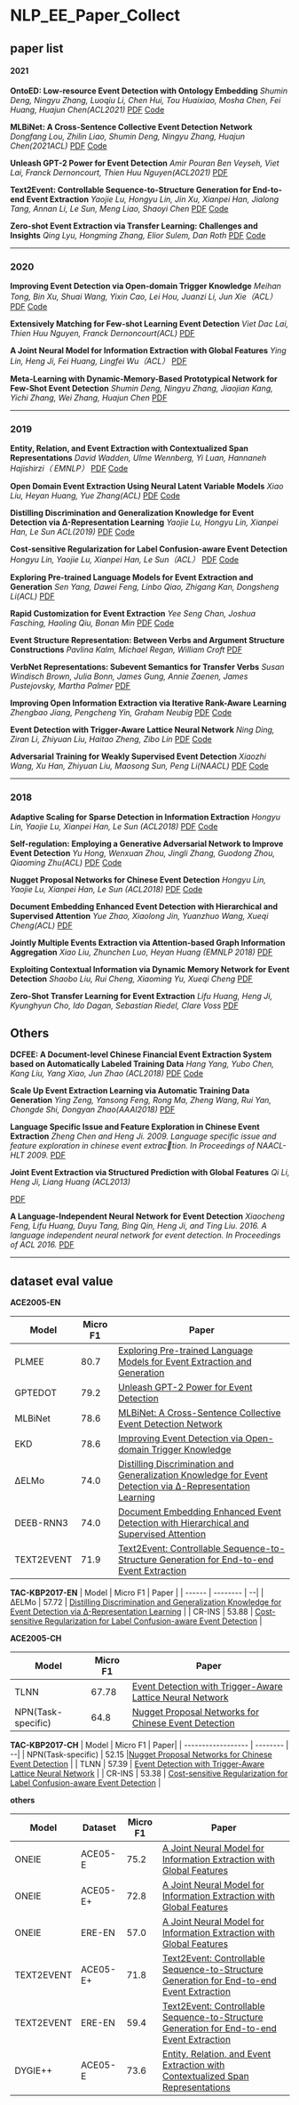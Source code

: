 # NLP_EE_Paper_Collect

## paper list

#### 2021
**OntoED: Low-resource Event Detection with Ontology Embedding**
*Shumin Deng, Ningyu Zhang, Luoqiu Li, Chen Hui, Tou Huaixiao, Mosha Chen, Fei Huang, Huajun Chen(ACL2021)*
[PDF](https://aclanthology.org/2021.acl-long.220.pdf)
[Code](https://github.com/231sm/Reasoning_In_EE)


**MLBiNet: A Cross-Sentence Collective Event Detection Network**
*Dongfang Lou, Zhilin Liao, Shumin Deng, Ningyu Zhang, Huajun Chen(2021ACL)*
[PDF](https://aclanthology.org/2021.acl-long.373.pdf)
[Code](https://github.com/zjunlp/DocED)


**Unleash GPT-2 Power for Event Detection**
*Amir Pouran Ben Veyseh, Viet Lai, Franck Dernoncourt, Thien Huu Nguyen(ACL2021)*
[PDF](https://aclanthology.org/2021.acl-long.490.pdf)


**Text2Event: Controllable Sequence-to-Structure Generation for End-to-end Event Extraction**
*Yaojie Lu, Hongyu Lin, Jin Xu, Xianpei Han, Jialong Tang, Annan Li, Le Sun, Meng Liao, Shaoyi Chen*
[PDF](https://aclanthology.org/2021.acl-long.217.pdf)
[Code](https://github.com/luyaojie/text2event)


**Zero-shot Event Extraction via Transfer Learning: Challenges and Insights**
*Qing Lyu, Hongming Zhang, Elior Sulem, Dan Roth*
[PDF](https://aclanthology.org/2021.acl-short.42.pdf)
[Code](http://cogcomp.org/page/publication_view/943)

---
### 2020
**Improving Event Detection via Open-domain Trigger Knowledge**
*Meihan Tong, Bin Xu, Shuai Wang, Yixin Cao, Lei Hou, Juanzi Li, Jun Xie（ACL）* 
[PDF](https://aclanthology.org/2020.acl-main.522.pdf)
[Code](https://github.com/shuaiwa16/ekd.git)

**Extensively Matching for Few-shot Learning Event Detection**
*Viet Dac Lai, Thien Huu Nguyen, Franck Dernoncourt(ACL)*
[PDF](https://aclanthology.org/2020.nuse-1.5.pdf)

**A Joint Neural Model for Information Extraction with Global Features**
*Ying Lin, Heng Ji, Fei Huang, Lingfei Wu（ACL）*
[PDF](https://aclanthology.org/2020.acl-main.713.pdf)

**Meta-Learning with Dynamic-Memory-Based Prototypical Network for Few-Shot Event Detection**
*Shumin Deng, Ningyu Zhang, Jiaojian Kang, Yichi Zhang, Wei Zhang, Huajun Chen*
[PDF](https://arxiv.org/pdf/1910.11621.pdf)

---
### 2019
**Entity, Relation, and Event Extraction with Contextualized Span Representations**
*David Wadden, Ulme Wennberg, Yi Luan, Hannaneh Hajishirzi（ EMNLP）*
[PDF](https://arxiv.org/pdf/1909.03546.pdf)
[Code](https://github.com/dwadden/dygiepp)

**Open Domain Event Extraction Using Neural Latent Variable Models**
*Xiao Liu, Heyan Huang, Yue Zhang(ACL)*
[PDF](https://aclanthology.org/P19-1276.pdf)
[Code](https://github.com/lx865712528/ACL2019-ODEE)

**Distilling Discrimination and Generalization Knowledge for Event Detection via ∆-Representation Learning**
*Yaojie Lu, Hongyu Lin, Xianpei Han, Le Sun ACL(2019)*
[PDF](https://aclanthology.org/P19-1429.pdf)
[Code](https://www.github.com/luyaojie/delta-learning-for-ed.)

**Cost-sensitive Regularization for Label Confusion-aware Event Detection**
*Hongyu Lin, Yaojie Lu, Xianpei Han, Le Sun（ACL）*
[PDF](https://aclanthology.org/P19-1521.pdf)
[Code](https://github.com/sanmusunrise/CSR)

**Exploring Pre-trained Language Models for Event Extraction and Generation**
*Sen Yang, Dawei Feng, Linbo Qiao, Zhigang Kan, Dongsheng Li(ACL)*
[PDF](https://aclanthology.org/P19-1522.pdf)


**Rapid Customization for Event Extraction**
*Yee Seng Chan, Joshua Fasching, Haoling Qiu, Bonan Min*
[PDF](https://aclanthology.org/P19-3006.pdf)
[Code](github.com/BBN-E/Rapid-customization-events-acl19)

**Event Structure Representation: Between Verbs and Argument Structure Constructions**
*Pavlina Kalm, Michael Regan, William Croft*
[PDF](https://aclanthology.org/W19-3311.pdf)

**VerbNet Representations: Subevent Semantics for Transfer Verbs**
*Susan Windisch Brown, Julia Bonn, James Gung, Annie Zaenen, James Pustejovsky, Martha Palmer*
[PDF](https://aclanthology.org/W19-3318.pdf)


**Improving Open Information Extraction via Iterative Rank-Aware Learning**
*Zhengbao Jiang, Pengcheng Yin, Graham Neubig*
[PDF](https://aclanthology.org/P19-1523.pdf)
[Code](https://github.com/jzbjyb/oie_rank)

**Event Detection with Trigger-Aware Lattice Neural Network**
*Ning Ding, Ziran Li, Zhiyuan Liu, Haitao Zheng, Zibo Lin*
[PDF](https://aclanthology.org/D19-1033.pdf)
[Code](https://github.com/thunlp/TLNN)

**Adversarial Training for Weakly Supervised Event Detection**
*Xiaozhi Wang, Xu Han, Zhiyuan Liu, Maosong Sun, Peng Li(NAACL)*
[PDF](https://aclanthology.org/N19-1105.pdf)
[Code](https://github.com/thunlp/Adv-ED)


---

### 2018

**Adaptive Scaling for Sparse Detection in Information Extraction**
*Hongyu Lin, Yaojie Lu, Xianpei Han, Le Sun (ACL2018)*
[PDF](https://aclanthology.org/P18-1095.pdf)
[Code](https://github.com/sanmusunrise/AdaScaling)

**Self-regulation: Employing a Generative Adversarial Network to Improve Event Detection**
*Yu Hong, Wenxuan Zhou, Jingli Zhang, Guodong Zhou, Qiaoming Zhu(ACL)*
[PDF](https://aclanthology.org/P18-1048.pdf)
[Code](https://github.com/JoeZhouWenxuan/Self-regulation-Employing-a-Generative-Adversarial-Network-to-Improve-Event-Detection/tree/master)

**Nugget Proposal Networks for Chinese Event Detection**
*Hongyu Lin, Yaojie Lu, Xianpei Han, Le Sun (ACL2018)*
[PDF](https://aclanthology.org/P18-1145.pdf)
[Code](https://github.com/sanmusunrise/NPNs)


**Document Embedding Enhanced Event Detection with Hierarchical and Supervised Attention**
*Yue Zhao, Xiaolong Jin, Yuanzhuo Wang, Xueqi Cheng(ACL)*
[PDF](https://aclanthology.org/P18-2066.pdf)

**Jointly Multiple Events Extraction via Attention-based Graph Information Aggregation**
*Xiao Liu, Zhunchen Luo, Heyan Huang (EMNLP 2018)*
[PDF](https://aclanthology.org/D18-1156.pdf)

**Exploiting Contextual Information via Dynamic Memory Network for Event Detection**
*Shaobo Liu, Rui Cheng, Xiaoming Yu, Xueqi Cheng*
[PDF](https://arxiv.org/pdf/1810.03449v1.pdf)


**Zero-Shot Transfer Learning for Event Extraction**
*Lifu Huang, Heng Ji, Kyunghyun Cho, Ido Dagan, Sebastian Riedel, Clare Voss*
[PDF](https://aclanthology.org/P18-1201.pdf)


## Others
**DCFEE: A Document-level Chinese Financial Event Extraction System based on Automatically Labeled Training Data**
*Hang Yang, Yubo Chen, Kang Liu, Yang Xiao, Jun Zhao (ACL2018)*
[PDF](https://aclanthology.org/P18-4009.pdf)
[Code](https://github.com/HangYang-NLP/DCFEE)

**Scale Up Event Extraction Learning via Automatic Training Data Generation**
*Ying Zeng, Yansong Feng, Rong Ma, Zheng Wang, Rui Yan, Chongde Shi, Dongyan Zhao(AAAI2018)*
[PDF](https://arxiv.org/pdf/1712.03665.pdf)


**Language Specific Issue and Feature Exploration in Chinese Event Extraction**
*Zheng Chen and Heng Ji. 2009. Language specific issue and feature exploration in chinese event extraction. In Proceedings of NAACL-HLT 2009.*
[PDF](https://dl.acm.org/doi/pdf/10.5555/1620853.1620910)

**Joint Event Extraction via Structured Prediction with Global Features**
*Qi Li, Heng Ji, Liang Huang (ACL2013)*

[PDF](https://aclanthology.org/P13-1008.pdf)


**A Language-Independent Neural Network for Event Detection**
*Xiaocheng Feng, Lifu Huang, Duyu Tang, Bing Qin, Heng Ji, and Ting Liu. 2016. A language independent neural network for event detection. In Proceedings of ACL 2016.*
[PDF](https://aclanthology.org/P16-2011.pdf)

---
## dataset eval value

**ACE2005-EN**


| Model      | Micro F1 | Paper                                                                                                                                       |
| ---------- | -------- | ------------------------------------------------------------------------------------------------------------------------------------------- |
| PLMEE      | 80.7     | [Exploring Pre-trained Language Models for Event Extraction and Generation](https://aclanthology.org/P19-1522.pdf)                          |
| GPTEDOT    | 79.2     | [Unleash GPT-2 Power for Event Detection](https://aclanthology.org/2021.acl-long.490.pdf)                                                   |
| MLBiNet    | 78.6     | [MLBiNet: A Cross-Sentence Collective Event Detection Network](https://aclanthology.org/2021.acl-long.373.pdf)                              |
| EKD        | 78.6     | [Improving Event Detection via Open-domain Trigger Knowledge](https://aclanthology.org/2020.acl-main.522.pdf)                               |
|  ∆ELMo  |   74.0  | [Distilling Discrimination and Generalization Knowledge for Event Detection via ∆-Representation Learning](https://aclanthology.org/P19-1429.pdf) |
| DEEB-RNN3  | 74.0     | [Document Embedding Enhanced Event Detection with Hierarchical and Supervised Attention](https://aclanthology.org/P18-2066.pdf)             |
| TEXT2EVENT | 71.9     | [Text2Event: Controllable Sequence-to-Structure Generation for End-to-end Event Extraction](https://aclanthology.org/2021.acl-long.217.pdf) |

**TAC-KBP2017-EN**
| Model  | Micro F1 | Paper |
| ------ | -------- | --|
| ∆ELMo  |   57.72  | [Distilling Discrimination and Generalization Knowledge for Event Detection via ∆-Representation Learning](https://aclanthology.org/P19-1429.pdf) |
| CR-INS | 53.88    | [Cost-sensitive Regularization for Label Confusion-aware Event Detection](https://aclanthology.org/P19-1521.pdf) |


**ACE2005-CH**

| Model              | Micro F1 | Paper |
| ------------------ | -------- | ----- |
|  TLNN         |   67.78  | [Event Detection with Trigger-Aware Lattice Neural Network](https://aclanthology.org/D19-1033.pdf)|
| NPN(Task-specific) | 64.8     | [Nugget Proposal Networks for Chinese Event Detection](https://aclanthology.org/P18-1145.pdf)|


**TAC-KBP2017-CH**
| Model              | Micro F1 | Paper|
| ------------------ | -------- | --|
| NPN(Task-specific) | 52.15    |[Nugget Proposal Networks for Chinese Event Detection](https://aclanthology.org/P18-1145.pdf) |
|  TLNN      |  57.39   | [Event Detection with Trigger-Aware Lattice Neural Network](https://aclanthology.org/D19-1033.pdf)    |
| CR-INS     | 53.38    | [Cost-sensitive Regularization for Label Confusion-aware Event Detection](https://aclanthology.org/P19-1521.pdf) |

**others**

| Model | Dataset  | Micro F1 | Paper |
| ----- | -------- | -------- | ----- |
| ONEIE | ACE05-E  | 75.2     | [A Joint Neural Model for Information Extraction with Global Features](https://aclanthology.org/2020.acl-main.713.pdf)  |
| ONEIE | ACE05-E+ | 72.8     |[A Joint Neural Model for Information Extraction with Global Features](https://aclanthology.org/2020.acl-main.713.pdf) |
| ONEIE | ERE-EN   | 57.0     | [A Joint Neural Model for Information Extraction with Global Features](https://aclanthology.org/2020.acl-main.713.pdf)|
| TEXT2EVENT  | ACE05-E+ | 71.8     | [Text2Event: Controllable Sequence-to-Structure Generation for End-to-end Event Extraction](https://aclanthology.org/2021.acl-long.217.pdf)|
| TEXT2EVENT  | ERE-EN | 59.4     |[Text2Event: Controllable Sequence-to-Structure Generation for End-to-end Event Extraction](https://aclanthology.org/2021.acl-long.217.pdf)|
| DYGIE++  | ACE05-E | 73.6     | [Entity, Relation, and Event Extraction with Contextualized Span Representations](https://arxiv.org/pdf/1909.03546.pdf) |

